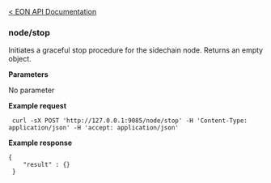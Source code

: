 [&lt; EON API Documentation](/doc/api/index.md) 
### node/stop

Initiates a graceful stop procedure for the sidechain node. Returns an empty object.

**Parameters**

No parameter

**Example request**

     curl -sX POST 'http://127.0.0.1:9085/node/stop' -H 'Content-Type: application/json' -H 'accept: application/json' 

**Example response**

    {
        "result" : {}
     }





